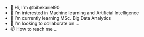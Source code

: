 - 👋 Hi, I’m @bibekariel90
- 👀 I’m interested in Machine learning and Artificial Intelligence
- 🌱 I’m currently learning MSc. Big Data Analytics
- 💞️ I’m looking to collaborate on ...
- 📫 How to reach me ...

<!---
bibekariel90/bibekariel90 is a ✨ special ✨ repository because its `README.md` (this file) appears on your GitHub profile.
You can click the Preview link to take a look at your changes.
--->
